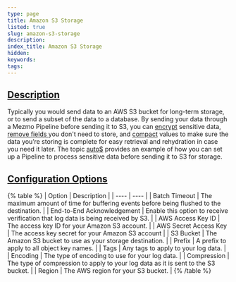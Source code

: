 ```yaml
---
type: page
title: Amazon S3 Storage
listed: true
slug: amazon-s3-storage
description: 
index_title: Amazon S3 Storage
hidden: 
keywords: 
tags: 
---
```


## [Description](https://docs.mezmo.com/docs/amazon-s3-storage-pipeline-destination#description)

Typically you would send data to an AWS S3 bucket for long-term storage, or to send a subset of the data to a database. By sending your data through a Mezmo Pipeline before sending it to S3, you can [encrypt](/docs/encrypt-field-pipeline-processor) sensitive data, [remove fields ](/docs/remove-fields-pipeline-processor)you don't need to store, and [compact](/docs/compact-fields-pipeline-processor) values to make sure the data you’re storing is complete for easy retrieval and rehydration in case you need it later. The topic [auto$](/docs/pipeline-architecture--encrypt--drop--and-route-data-to-amazon-s) provides an example of how you can set up a Pipeline to process sensitive data before sending it to S3 for storage.

## [Configuration Options](https://docs.mezmo.com/docs/amazon-s3-storage-pipeline-destination#configuration-options)

{% table %}
| Option | Description | 
| ---- | ---- | 
| Batch Timeout | The maximum amount of time for buffering events before being flushed to the destination. | 
| End-to-End Acknowledgement | Enable this option to receive verification that log data is being received by S3. | 
| AWS Access Key ID | The access key ID for your Amazon S3 account. | 
| AWS Secret Access Key | The access key secret for your Amazon S3 account | 
| S3 Bucket | The Amazon S3 bucket to use as your storage destination. | 
| Prefix | A prefix to apply to all object key names. | 
| Tags | Any tags to apply to your log data. | 
| Encoding | The type of encoding to use for your log data. | 
| Compression | The type of compression to apply to your log data as it is sent to the S3 bucket. | 
| Region | The AWS region for your S3 bucket. | 
{% /table %}